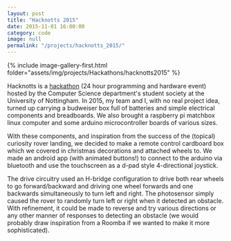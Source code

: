 ```yaml
---
layout: post
title: "Hacknotts 2015"
date: 2015-11-01 16:00:00
category: code
image: null
permalink: "/projects/hacknotts_2015/"
---
```


<div>
<span class="image left"> {% include image-gallery-first.html folder="assets/img/projects/Hackathons/hacknotts2015" %}</span>
<p>Hacknotts is a <a href="https://en.wikipedia.org/wiki/Hackathon">hackathon</a> (24 hour programming and hardware event) hosted by the Computer Science department's student society at the University of Nottingham. In 2015, my team and I, with no real project idea, turned up carrying a budweiser box full of batteries and simple electrical components and breadboards. We also brought a raspberry pi matchbox linux computer and some arduino microcontroller boards of various sizes.</p>
<p>With these components, and inspiration from the success of the (topical) curiosity rover landing, we decided to make a remote control cardboard box which we covered in christmas decorations and attached wheels to. We made an android app (with animated buttons!) to connect to the arduino via bluetooth and use the touchscreen as a d-pad style 4-directional joystick.</p>
<p> The drive circuitry used an H-bridge configuration to drive both rear wheels to go forward/backward and driving one wheel forwards and one backwards simultaneously to turn left and right. The photosensor simply caused the rover to randomly turn left or right when it detected an obstacle. With refinement, it could be made to reverse and try various directions or any other manner of responses to detecting an obstacle (we would probably draw inspiration from a Roomba if we wanted to make it more sophisticated).</p>
</div>

